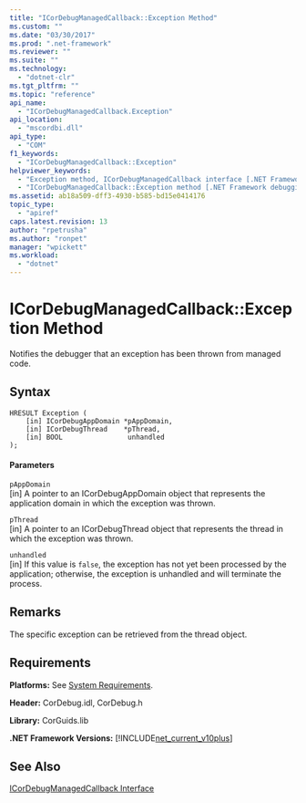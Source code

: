 ```yaml
---
title: "ICorDebugManagedCallback::Exception Method"
ms.custom: ""
ms.date: "03/30/2017"
ms.prod: ".net-framework"
ms.reviewer: ""
ms.suite: ""
ms.technology: 
  - "dotnet-clr"
ms.tgt_pltfrm: ""
ms.topic: "reference"
api_name: 
  - "ICorDebugManagedCallback.Exception"
api_location: 
  - "mscordbi.dll"
api_type: 
  - "COM"
f1_keywords: 
  - "ICorDebugManagedCallback::Exception"
helpviewer_keywords: 
  - "Exception method, ICorDebugManagedCallback interface [.NET Framework debugging]"
  - "ICorDebugManagedCallback::Exception method [.NET Framework debugging]"
ms.assetid: ab18a509-dff3-4930-b585-bd15e0414176
topic_type: 
  - "apiref"
caps.latest.revision: 13
author: "rpetrusha"
ms.author: "ronpet"
manager: "wpickett"
ms.workload: 
  - "dotnet"
---
```

# ICorDebugManagedCallback::Exception Method
Notifies the debugger that an exception has been thrown from managed code.  
  
## Syntax  
  
```  
HRESULT Exception (  
    [in] ICorDebugAppDomain *pAppDomain,  
    [in] ICorDebugThread    *pThread,  
    [in] BOOL                unhandled  
);  
```  
  
#### Parameters  
 `pAppDomain`  
 [in] A pointer to an ICorDebugAppDomain object that represents the application domain in which the exception was thrown.  
  
 `pThread`  
 [in] A pointer to an ICorDebugThread object that represents the thread in which the exception was thrown.  
  
 `unhandled`  
 [in] If this value is `false`, the exception has not yet been processed by the application; otherwise, the exception is unhandled and will terminate the process.  
  
## Remarks  
 The specific exception can be retrieved from the thread object.  
  
## Requirements  
 **Platforms:** See [System Requirements](../../../../docs/framework/get-started/system-requirements.md).  
  
 **Header:** CorDebug.idl, CorDebug.h  
  
 **Library:** CorGuids.lib  
  
 **.NET Framework Versions:** [!INCLUDE[net_current_v10plus](../../../../includes/net-current-v10plus-md.md)]  
  
## See Also  
 [ICorDebugManagedCallback Interface](../../../../docs/framework/unmanaged-api/debugging/icordebugmanagedcallback-interface.md)

